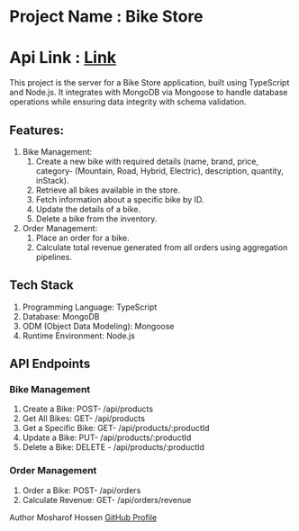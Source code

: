 # Project Name : Bike Store
# Api Link : [Link](https://bike-store-backend-flax.vercel.app/)

This project is the server for a Bike Store application, built using TypeScript and Node.js. It integrates with MongoDB via Mongoose to handle database operations while ensuring data integrity with schema validation.

## Features: 
1. Bike Management:
   1. Create a new bike with required details (name, brand, price, category- (Mountain, Road, Hybrid, Electric), description, quantity, inStack).
   2. Retrieve all bikes available in the store.
   3. Fetch information about a specific bike by ID.
   4. Update the details of a bike.
   5. Delete a bike from the inventory.
2. Order Management:
   1. Place an order for a bike.
   2. Calculate total revenue generated from all orders using aggregation pipelines.

## Tech Stack
1. Programming Language: TypeScript
2. Database: MongoDB
3. ODM (Object Data Modeling): Mongoose
4. Runtime Environment: Node.js

## API Endpoints
### Bike Management
1. Create a Bike: POST- /api/products
2. Get All Bikes: GET- /api/products
3. Get a Specific Bike: GET- /api/products/:productId
4. Update a Bike: PUT- /api/products/:productId
5. Delete a Bike: DELETE - /api/products/:productId
### Order Management
1. Order a Bike: POST- /api/orders
2. Calculate Revenue: GET- /api/orders/revenue

Author
Mosharof Hossen
[GitHub Profile](https://github.com/Mosharof-Hossen)





